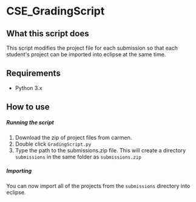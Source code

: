 # CSE_GradingScript

## What this script does
This script modifies the project file for each submission so that each student's project can
be imported into eclipse at the same time.

## Requirements
* Python 3.x

## How to use

##### Running the script

1. Download the zip of project files from carmen.
2. Double click `GradingScript.py`
3. Type the path to the submissions.zip file. This will create a directory `submissions` in the same folder
   as `submissions.zip`

##### Importing

You can now import all of the projects from the `submissions` directory into eclipse.

